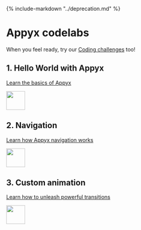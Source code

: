 {% include-markdown "../deprecation.md" %}

# Appyx codelabs

When you feel ready, try our [Coding challenges](coding-challenges.md) too!


## 1. Hello World with Appyx

[Learn the basics of Appyx](https://bumble-tech.github.io/appyx-codelabs/appyx-hello-world)

<img src="https://bumble-tech.github.io/appyx-codelabs/appyx-hello-world/img/25d3590a0a4b972b.png" width="50">


## 2. Navigation

[Learn how Appyx navigation works](https://bumble-tech.github.io/appyx-codelabs/appyx-navigation)

<img src="https://bumble-tech.github.io/appyx-codelabs/appyx-navigation/img/4f80041f1cfd2f7e.gif" width="50">


## 3. Custom animation

[Learn how to unleash powerful transitions](https://bumble-tech.github.io/appyx-codelabs/appyx-custom-animation)

<img src="https://bumble-tech.github.io/appyx-codelabs/appyx-custom-animation/img/e1c53888614e145.gif" width="50">

